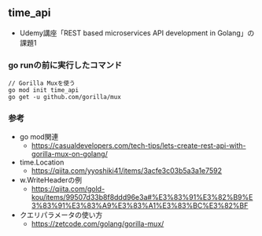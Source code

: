 ## time_api
- Udemy講座「REST based microservices API development in Golang」の課題1

### go runの前に実行したコマンド
```
// Gorilla Muxを使う
go mod init time_api
go get -u github.com/gorilla/mux
```

### 参考
- go mod関連
  - https://casualdevelopers.com/tech-tips/lets-create-rest-api-with-gorilla-mux-on-golang/
- time.Location
  - https://qiita.com/yyoshiki41/items/3acfe3c03b5a3a1e7592
- w.WriteHeaderの例
  - https://qiita.com/gold-kou/items/99507d33b8f8ddd96e3a#%E3%83%91%E3%82%B9%E3%83%91%E3%83%A9%E3%83%A1%E3%83%BC%E3%82%BF
- クエリパラメータの使い方
  - https://zetcode.com/golang/gorilla-mux/
